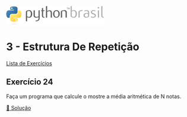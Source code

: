 ![pythonbrasil_logo](../../logo_pythonBrasil.png)

# 3 - Estrutura De Repetição 
[Lista de Exercícios](../../README.md)

## Exercício 24

Faça um programa que calcule o mostre a média aritmética de N notas.

[:page_with_curl: Solução](__init__.py)
